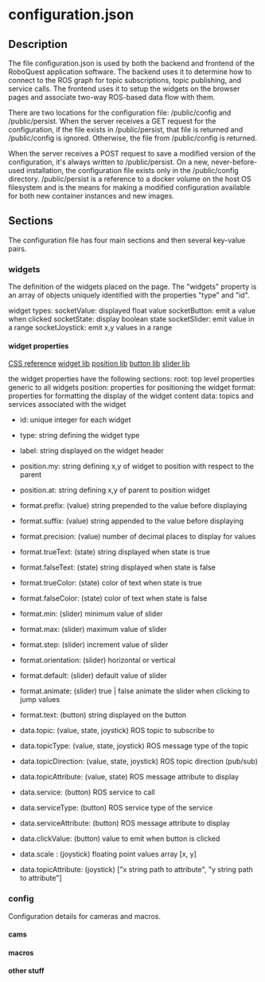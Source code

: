 # configuration.json

## Description

The file configuration.json is used by both the backend and frontend of the RoboQuest
application software. The backend uses it to determine how to connect to the ROS
graph for topic subscriptions, topic publishing, and service calls. The frontend
uses it to setup the widgets on the browser pages and associate two-way ROS-based 
data flow with them.

There are two locations for the configuration file: /public/config and
/public/persist. When the server receives a GET request for the configuration, if
the file exists in /public/persist, that file is returned and /public/config is ignored.
Otherwise, the file from /public/config is returned.

When the server receives a POST request to save a modified version of the
configuration, it's always written to /public/persist. On a new, never-before-used
installation, the configuration file exists only in the /public/config directory.
/public/persist is a reference to a docker volume on the host OS filesystem and is
the means for making a modified configuration available for both new container instances
and new images.

## Sections

The configuration file has four main sections and then several key-value pairs.

### widgets

The definition of the widgets placed on the page. The "widgets" property is
an array of objects uniquely identified with the properties "type" and "id".

widget types:
        socketValue: displayed float value
        socketButton: emit a value when clicked
        socketState: display boolean state
        socketSlider: emit value in a range
        socketJoystick: emit x,y values in a range

#### widget properties

[CSS reference](https://www.w3schools.com/cssref/index.php)
[widget lib](https://jqueryui.com/widget/)
[position lib](https://jqueryui.com/position/)
[button lib](https://jqueryui.com/button/)
[slider lib](https://jqueryui.com/slider/)

the widget properties have the following sections:
        root: top level properties generic to all widgets
        position: properties for positioning the widget
        format: properties for formatting the display of the widget content
        data: topics and services associated with the widget

* id: unique integer for each widget
* type: string defining the widget type
* label: string displayed on the widget header

* position.my: string defining x,y of widget to position with respect to the parent
* position.at: string defining x,y of parent to position widget

* format.prefix: (value) string prepended to the value before displaying
* format.suffix: (value) string appended to the value before displaying
* format.precision: (value) number of decimal places to display for values 

* format.trueText: (state) string displayed when state is true
* format.falseText: (state) string displayed when state is false
* format.trueColor: (state) color of text when state is true
* format.falseColor: (state) color of text when state is false

* format.min: (slider) minimum value of slider
* format.max: (slider) maximum value of slider
* format.step: (slider) increment value of slider
* format.orientation: (slider) horizontal or vertical
* format.default: (slider) default value of slider
* format.animate: (slider) true | false animate the slider when clicking to jump values
 
* format.text: (button) string displayed on the button

* data.topic: (value, state, joystick) ROS topic to subscribe to
* data.topicType: (value, state, joystick) ROS message type of the topic
* data.topicDirection: (value, state, joystick) ROS topic direction (pub/sub)
* data.topicAttribute: (value, state) ROS message attribute to display
  
* data.service: (button) ROS service to call
* data.serviceType: (button) ROS service type of the service
* data.serviceAttribute: (button) ROS message attribute to display
* data.clickValue: (button) value to emit when button is clicked


* data.scale : (joystick) floating point values array [x, y]
* data.topicAttribute: (joystick) ["x string path to attribute", "y string path to attribute"]
### config

Configuration details for cameras and macros.

#### cams

#### macros

#### other stuff
